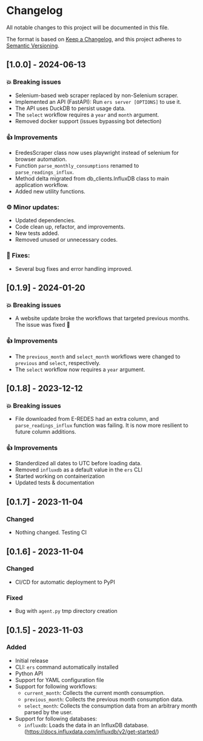 # Changelog

All notable changes to this project will be documented in this file.

The format is based on [Keep a Changelog](https://keepachangelog.com/en/1.1.0/),
and this project adheres to [Semantic Versioning](https://semver.org/spec/v2.0.0.html).

## [1.0.0] - 2024-06-13

### 💥 Breaking issues
  - Selenium-based web scraper replaced by non-Selenium scraper.
  - Implemented an API (FastAPI): Run `ers server [OPTIONS]` to use it.
  - The API uses DuckDB to persist usage data.
  - The `select` workflow requires a `year` and `month` argument.
  - Removed docker support (issues bypassing bot detection)

### 👍 Improvements
  - EredesScraper class now uses playwright instead of selenium for browser automation.
  - Function `parse_monthly_consumptions` renamed to `parse_readings_influx`.
  - Method delta migrated from db_clients.InfluxDB class to main application workflow.
  - Added new utility functions.

### ⚙ Minor updates:
  - Updated dependencies.
  - Code clean up, refactor, and improvements.
  - New tests added.
  - Removed unused or unnecessary codes.

### 🐞 Fixes:
  - Several bug fixes and error handling improved.

## [0.1.9] - 2024-01-20

### 💥 Breaking issues
- A website update broke the workflows that targeted previous months. The issue was fixed 🥳

### 👍 Improvements
- The `previous_month` and `select_month` workflows were changed to `previous` and `select`, respectively.
- The `select` workflow now requires a `year` argument.

## [0.1.8] - 2023-12-12

### 💥 Breaking issues
- File downloaded from E-REDES had an extra column, and `parse_readings_influx` function was failing. It is now more resilient to future column additions.

### 👍 Improvements
- Standerdized all dates to UTC before loading data.
- Removed `influxdb` as a default value in the `ers` CLI
- Started working on containerization
- Updated tests & documentation

## [0.1.7] - 2023-11-04

### Changed
- Nothing changed. Testing CI

## [0.1.6] - 2023-11-04

### Changed
- CI/CD for automatic deployment to PyPI

### Fixed
- Bug with `agent.py` tmp directory creation

## [0.1.5] - 2023-11-03

### Added

- Initial release
- CLI: `ers` command automatically installed
- Python API
- Support for YAML configuration file
- Support for following workflows:
  - `current_month`: Collects the current month consumption.
  - `previous_month`: Collects the previous month consumption data.
  - `select_month`: Collects the consumption data from an arbitrary month parsed by the user.
- Support for following databases:
  - `influxdb`: Loads the data in an InfluxDB database. (https://docs.influxdata.com/influxdb/v2/get-started/)
